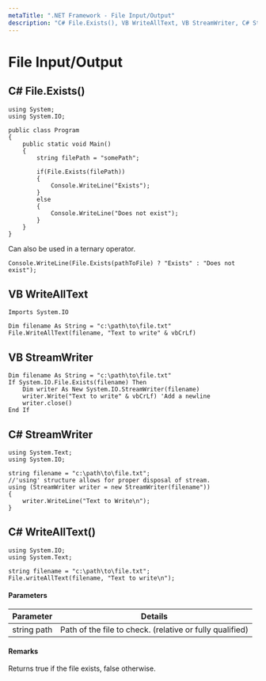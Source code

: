 ```yaml
---
metaTitle: ".NET Framework - File Input/Output"
description: "C# File.Exists(), VB WriteAllText, VB StreamWriter, C# StreamWriter, C# WriteAllText()"
---
```


# File Input/Output

## C# File.Exists()

```dotnet
using System;
using System.IO;

public class Program
{
    public static void Main()
    {
        string filePath = "somePath";

        if(File.Exists(filePath))
        {
            Console.WriteLine("Exists");
        }
        else
        {
            Console.WriteLine("Does not exist");
        }
    }
}

```

Can also be used in a ternary operator.

```dotnet
Console.WriteLine(File.Exists(pathToFile) ? "Exists" : "Does not exist");

```

## VB WriteAllText

```dotnet
Imports System.IO

Dim filename As String = "c:\path\to\file.txt"
File.WriteAllText(filename, "Text to write" & vbCrLf)

```

## VB StreamWriter

```dotnet
Dim filename As String = "c:\path\to\file.txt"
If System.IO.File.Exists(filename) Then
    Dim writer As New System.IO.StreamWriter(filename)
    writer.Write("Text to write" & vbCrLf) 'Add a newline
    writer.close()
End If

```

## C# StreamWriter

```dotnet
using System.Text;
using System.IO;

string filename = "c:\path\to\file.txt";
//'using' structure allows for proper disposal of stream.
using (StreamWriter writer = new StreamWriter(filename"))
{
    writer.WriteLine("Text to Write\n");
}

```

## C# WriteAllText()

```dotnet
using System.IO;
using System.Text;

string filename = "c:\path\to\file.txt";
File.writeAllText(filename, "Text to write\n");

```

#### Parameters

| Parameter   | Details                                                  |
| ----------- | -------------------------------------------------------- |
| string path | Path of the file to check. (relative or fully qualified) |

#### Remarks

Returns true if the file exists, false otherwise.
